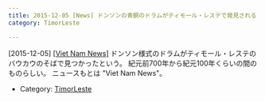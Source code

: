 ```yaml
---
title: 2015-12-05 [News] ドンソンの青銅のドラムがティモール・レステで発見される 
category: TimorLeste

---
```


[2015-12-05] [[Viet Nam News]](http://twib.in/l/8aRKkEn87rX)  ドンソン様式のドラムがティモール・レステの
バウカウのそばで見つかったという。
紀元前700年から紀元100年くらいの間のものらしい。
ニュースもとは "Viet Nam News"。

- Category: [TimorLeste](https://merapano.github.io/categories.html#TimorLeste)

